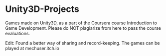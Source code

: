 # Unity3D-Projects
Games made on Unity3D, as a part of the Coursera course Introduction to Game Development. Please do NOT plagiarize from here to pass the course evaluations.

Edit: Found a better way of sharing and record-keeping. The games can be played at mechuser.itch.io

